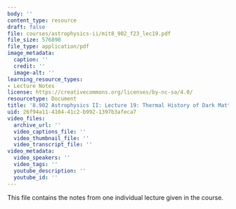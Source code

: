 ```yaml
---
body: ''
content_type: resource
draft: false
file: courses/astrophysics-ii/mit8_902_f23_lec19.pdf
file_size: 576890
file_type: application/pdf
image_metadata:
  caption: ''
  credit: ''
  image-alt: ''
learning_resource_types:
- Lecture Notes
license: https://creativecommons.org/licenses/by-nc-sa/4.0/
resourcetype: Document
title: '8.902 Astrophysics II: Lecture 19: Thermal History of Dark Matter'
uid: 26f94a11-4104-41c2-b992-1397b3afeca7
video_files:
  archive_url: ''
  video_captions_file: ''
  video_thumbnail_file: ''
  video_transcript_file: ''
video_metadata:
  video_speakers: ''
  video_tags: ''
  youtube_description: ''
  youtube_id: ''
---
```

This file contains the notes from one individual lecture given in the course.